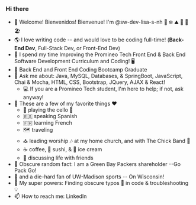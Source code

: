 ### Hi there 

- 👋 Welcome! Bienvenidos! Bienvenue! I'm @sw-dev-lisa-s-nh  🌲 ❄️ ⛰️ 🍂 🌻 🏖️
- 🌎 I love writing code -- and would love to be coding full-time! (**Back-End Dev**, Full-Stack Dev, or Front-End Dev)  
- 🏫 I spend my time Improving the Promineo Tech Front End & Back End Software Development Curriculum and Coding! 🖥️
- 🌳 Back End and Front End Coding Bootcamp Graduate
- 💬 Ask me about:  Java, MySQL, Databases, & SpringBoot, JavaScript, Chai & Mocha, HTML, CSS, Bootstrap, JQuery, AJAX & React!
    - 💻  If you are a Promineo Tech student, I'm here to help; if not, ask anyway!
- 🎹 These are a few of my favorite things ❤️ 
    - 🎵 playing the cello 🎻
    - :es: speaking Spanish  
    - :fr: learning French
    - 🗺️ traveling
    - ⛪ leading worship 🎶 at my home church, and with The Chick Band 🐤
    - :coffee: coffee, 🍣 sushi, & 🍨 ice cream
    - 💭 discussing life with friends
- 🏈 Obscure random fact:  I am a Green Bay Packers shareholder --Go Pack Go!
- 🦡 and a die-hard fan of UW-Madison sports -- On Wisconsin!
- 🌟 My super powers:  Finding obscure typos 👀 in code & troubleshooting 💡
- 📫 How to reach me:  LinkedIn
